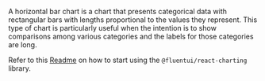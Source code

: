 A horizontal bar chart is a chart that presents categorical data with rectangular bars with lengths proportional to the values they represent. This type of chart is particularly useful when the intention is to show comparisons among various categories and the labels for those categories are long.

Refer to this [Readme](https://github.com/microsoft/fluentui/blob/master/packages/react-charting/README.md) on how to start using the `@fluentui/react-charting` library.
